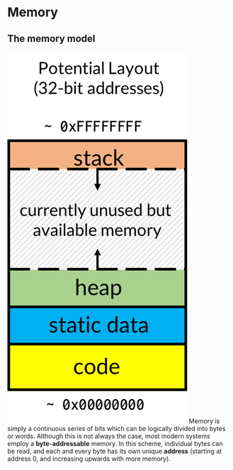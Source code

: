 # Memory

## The memory model
![](Assets/Memory%20Layout.png)
Memory is simply a continuous series of bits which can be logically divided into bytes or words. Although this is not always the case, most modern systems employ a **byte-addressable** memory. In this scheme, individual bytes can be read, and each and every byte has its own unique **address** (starting at address 0, and increasing upwards with more memory).

